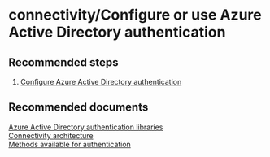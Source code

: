 <properties
	pageTitle="connectivity/Configure or use Azure Active Directory authentication"
	description="connectivity/Configure or use Azure Active Directory authentication"
	service="microsoft.sql"
	resource="servers"
	authors="emlisa"
	displayOrder=""
	selfHelpType="generic"
	supportTopicIds="32568891"
	productPesIds="13491"
	cloudEnvironments="public"
/>

# connectivity/Configure or use Azure Active Directory authentication

## **Recommended steps**

1. [Configure Azure Active Directory authentication](https://docs.microsoft.com/azure/sql-database/sql-database-aad-authentication-configure/)

## **Recommended documents**

[Azure Active Directory authentication libraries](https://docs.microsoft.com/azure/active-directory/develop/active-directory-authentication-libraries/)<br>
[Connectivity architecture](https://docs.microsoft.com/azure/sql-database/sql-database-connectivity-architecture/)<br>
[Methods available for authentication](https://docs.microsoft.com/azure/active-directory/authentication/overview-authentication/)